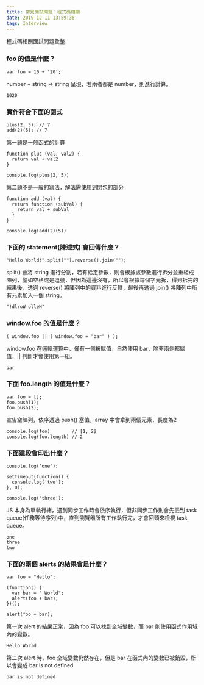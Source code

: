 ```yaml
---
title: 常見面試問題：程式碼相關
date: 2019-12-11 13:59:36
tags: Interview
---
```

程式碼相關面試問題彙整
<!--more-->
### foo 的值是什麼？
```
var foo = 10 + '20';
```
number + string => string 呈現，若兩者都是 number，則進行計算。
```
1020
```

### 實作符合下面的函式
```
plus(2, 5); // 7
add(2)(5); // 7
```
第一題是一般函式的計算
```
function plus (val, val2) {
  return val + val2
}

console.log(plus(2, 5))
```
第二題不是一般的寫法，解法需使用到閉包的部分
```
function add (val) {
  return function (subVal) {
    return val + subVal
  }
}

console.log(add(2)(5))
```

### 下面的 statement(陳述式) 會回傳什麼？
```
"Hello World!".split("").reverse().join("");
```
split() 會將 string 進行分割，若有給定參數，則會根據該參數進行拆分並重組成陣列，譬如空格或是逗號，但因為這邊沒有，所以會根據每個字元拆，得到拆完的結果後，透過 reverse() 將陣列中的資料進行反轉，最後再透過 join() 將陣列中所有元素加入一個 string。
```
"!dlroW olleH"
```

### window.foo 的值是什麼？
```
( window.foo || ( window.foo = "bar" ) );
```
window.foo 在邏輯運算中，僅有一側被賦值，自然使用 bar，除非兩側都賦值，|| 判斷才會使用第一組。
```
bar
```

### 下面 foo.length 的值是什麼？
```
var foo = [];
foo.push(1);
foo.push(2);
```
宣告空陣列，依序透過 push() 塞值，array 中會拿到兩個元素，長度為2
```
console.log(foo)        // [1, 2]
console.log(foo.length) // 2
```

### 下面這段會印出什麼？
```
console.log('one');

setTimeout(function() {
  console.log('two');
}, 0);

console.log('three');
```
JS 本身為單執行緒，遇到同步工作時會依序執行，但非同步工作則會先丟到 task queue(任務等待序列)中，直到瀏覽器所有工作執行完，才會回頭來檢視 task queue。
```
one
three
two
```

### 下面的兩個 alerts 的結果會是什麼？
```
var foo = "Hello";

(function() {
  var bar = " World";
  alert(foo + bar);
})();

alert(foo + bar);
```
第一次 alert 的結果正常，因為 foo 可以找到全域變數，而 bar 則使用函式作用域內的變數。
```
Hello World
```
第二次 alert 時，foo 全域變數仍然存在，但是 bar 在函式內的變數已被銷毀，所以會變成 bar is not defined
```
bar is not defined
```